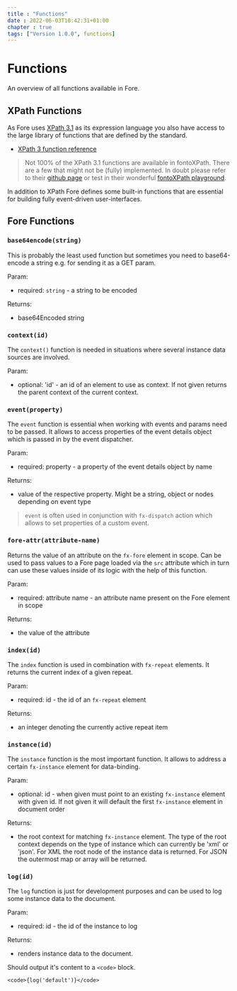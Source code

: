 ```yaml
---
title : "Functions"
date : 2022-06-03T10:42:31+01:00
chapter : true
tags: ["Version 1.0.0", functions]
---
```


# Functions

An overview of all functions available in Fore.

## XPath Functions
As Fore uses
<a href="https://www.w3.org/TR/xpath-functions-31/" target="_blank">XPath 3.1</a> as its expression language you also have access to the large
library of functions that are defined by the standard.  

* <a href="https://maxtoroq.github.io/xpath-ref/" target="_blank">XPath 3 function reference</a>

> Not 100% of the XPath 3.1 functions are available in fontoXPath. There are a few that might not be (fully)
> implemented. In doubt please refer to their <a href="https://github.com/FontoXML/fontoxpath" target="_blank">github page</a> or 
> test in their wonderful <a href="https://xpath.playground.fontoxml.com/" target="_blank">fontoXPath playground</a>.

In addition to XPath Fore defines some built-in functions that are essential for building fully event-driven user-interfaces.

## Fore Functions
### `base64encode(string)`

This is probably the least used function but sometimes you need to base64-encode a string e.g. for sending it
as a GET param. 

Param:
* required: `string` - a string to be encoded

Returns:
* base64Encoded string

### `context(id)`

The `context()` function is needed in situations where several instance data sources are involved.

Param:
* optional: 'id' - an id of an element to use as context. If not given returns the parent context of the current context.

### `event(property)`

The `event` function is essential when working with events and params need to be passed. It allows to access properties
of the event details object which is passed in by the event dispatcher.

Param:
* required: property - a property of the event details object by name

Returns:
* value of the respective property. Might be a string, object or nodes depending on event type

> `event` is often used in conjunction with `fx-dispatch` action which allows to set properties of a custom event.

### `fore-attr(attribute-name)`

Returns the value of an attribute on the `fx-fore` element in scope. Can be used to pass values to a Fore page loaded via
the `src` attribute which in turn can use these values inside of its logic with the help of this function.

Param:
* required: attribute name - an attribute name present on the Fore element in scope

Returns:
* the value of the attribute

### `index(id)`

The `index` function is used in combination with `fx-repeat` elements. It returns the current index of a given repeat.

Param:
* required: id - the id of an `fx-repeat` element

Returns:
* an integer denoting the currently active repeat item

### `instance(id)`

The `instance` function is the most important function. It allows to address a certain `fx-instance` element for data-binding.

Param:
* optional: id - when given must point to an existing `fx-instance` element with given id. If not given it will default the first `fx-instance` element in document order

Returns:
* the root context for matching `fx-instance` element. The type of the root context depends on the type of instance which can currently be 'xml' or 'json'. For XML the root node of the instance data is returned. For JSON the outermost map or array will be returned.

### `log(id)`

The `log` function is just for development purposes and can be used to log some instance data to the document.

Param:
* required: id - the id of the instance to log

Returns:
* renders instance data to the document. 

Should output it's content to a `<code>` block.

```
<code>{log('default')}</code>
```
